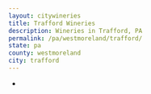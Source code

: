 ```yaml
---
layout: citywineries
title: Trafford Wineries
description: Wineries in Trafford, PA
permalink: /pa/westmoreland/trafford/
state: pa
county: westmoreland
city: trafford
---
```

-
